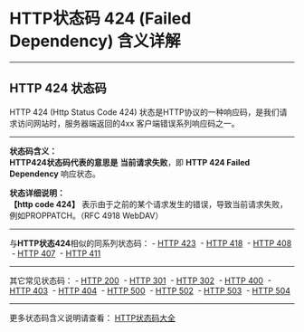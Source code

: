 # HTTP状态码 424 (Failed Dependency) 含义详解

---

## HTTP 424 状态码

HTTP 424 (Http Status Code 424) 状态是HTTP协议的一种响应码，是我们请求访问网站时，服务器端返回的4xx 客户端错误系列响应码之一。

---

**状态码含义：**  
**HTTP424状态码代表的意思是** **当前请求失败**，即 **HTTP 424 Failed Dependency** 响应状态。

**状态详细说明：**  
**【http code 424】** 表示由于之前的某个请求发生的错误，导致当前请求失败，例如PROPPATCH。（RFC 4918 WebDAV）

  

---

与**HTTP状态424**相似的同系列状态码： - [HTTP 423](https://seo.juziseo.com/doc/http_code/423 "HTTP 423详细说明")
 - [HTTP 418](https://seo.juziseo.com/doc/http_code/418 "HTTP 418详细说明")
 - [HTTP 408](https://seo.juziseo.com/doc/http_code/408 "HTTP 408详细说明")
 - [HTTP 407](https://seo.juziseo.com/doc/http_code/407 "HTTP 407详细说明")
 - [HTTP 411](https://seo.juziseo.com/doc/http_code/411 "HTTP 411详细说明")

---

其它常见状态码： - [HTTP 200](https://seo.juziseo.com/doc/http_code/200 "HTTP 200详细说明")
 - [HTTP 301](https://seo.juziseo.com/doc/http_code/301 "HTTP 301详细说明")
 - [HTTP 302](https://seo.juziseo.com/doc/http_code/302 "HTTP 302详细说明")
 - [HTTP 400](https://seo.juziseo.com/doc/http_code/400 "HTTP 400详细说明")
 - [HTTP 403](https://seo.juziseo.com/doc/http_code/403 "HTTP 403详细说明")
 - [HTTP 404](https://seo.juziseo.com/doc/http_code/404 "HTTP 404详细说明")
 - [HTTP 500](https://seo.juziseo.com/doc/http_code/500 "HTTP 500详细说明")
 - [HTTP 502](https://seo.juziseo.com/doc/http_code/502 "HTTP 502详细说明")
 - [HTTP 503](https://seo.juziseo.com/doc/http_code/503 "HTTP 503详细说明")
 - [HTTP 504](https://seo.juziseo.com/doc/http_code/504 "HTTP 504详细说明")

---

更多状态码含义说明请查看： [HTTP状态码大全](https://seo.juziseo.com/doc/http_code/)
